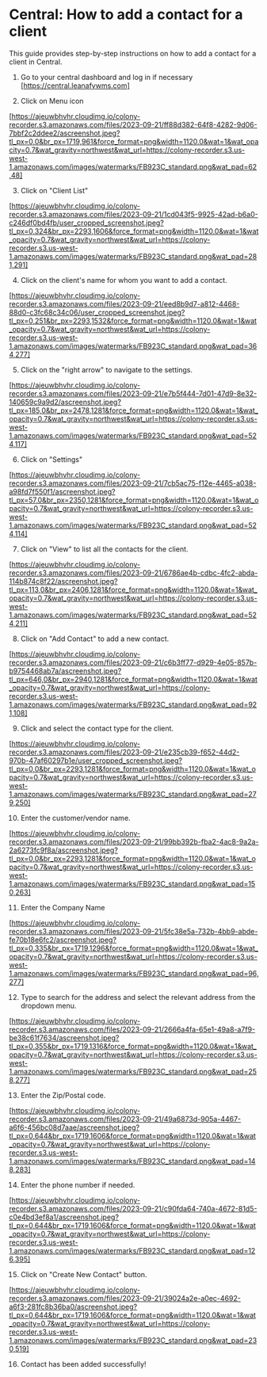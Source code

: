 # Central: How to add a contact for a client

This guide provides step-by-step instructions on how to add a contact for a client in Central.

1. Go to your central dashboard and log in if necessary [https://central.leanafywms.com]


2. Click on Menu icon

[https://ajeuwbhvhr.cloudimg.io/colony-recorder.s3.amazonaws.com/files/2023-09-21/ff88d382-64f8-4282-9d06-7bbf2c2ddee2/ascreenshot.jpeg?tl_px=0,0&br_px=1719,961&force_format=png&width=1120.0&wat=1&wat_opacity=0.7&wat_gravity=northwest&wat_url=https://colony-recorder.s3.us-west-1.amazonaws.com/images/watermarks/FB923C_standard.png&wat_pad=62,48]


3. Click on "Client List"

[https://ajeuwbhvhr.cloudimg.io/colony-recorder.s3.amazonaws.com/files/2023-09-21/1cd043f5-9925-42ad-b6a0-c246df0bd4fb/user_cropped_screenshot.jpeg?tl_px=0,324&br_px=2293,1606&force_format=png&width=1120.0&wat=1&wat_opacity=0.7&wat_gravity=northwest&wat_url=https://colony-recorder.s3.us-west-1.amazonaws.com/images/watermarks/FB923C_standard.png&wat_pad=281,291]


4. Click on the client's name for whom you want to add a contact.

[https://ajeuwbhvhr.cloudimg.io/colony-recorder.s3.amazonaws.com/files/2023-09-21/eed8b9d7-a812-4468-88d0-c3fc68c34c06/user_cropped_screenshot.jpeg?tl_px=0,251&br_px=2293,1532&force_format=png&width=1120.0&wat=1&wat_opacity=0.7&wat_gravity=northwest&wat_url=https://colony-recorder.s3.us-west-1.amazonaws.com/images/watermarks/FB923C_standard.png&wat_pad=364,277]


5. Click on the "right arrow" to navigate to the settings.

[https://ajeuwbhvhr.cloudimg.io/colony-recorder.s3.amazonaws.com/files/2023-09-21/e7b5f444-7d01-47d9-8e32-140659c9a9d2/ascreenshot.jpeg?tl_px=185,0&br_px=2478,1281&force_format=png&width=1120.0&wat=1&wat_opacity=0.7&wat_gravity=northwest&wat_url=https://colony-recorder.s3.us-west-1.amazonaws.com/images/watermarks/FB923C_standard.png&wat_pad=524,117]


6. Click on "Settings"

[https://ajeuwbhvhr.cloudimg.io/colony-recorder.s3.amazonaws.com/files/2023-09-21/7cb5ac75-f12e-4465-a038-a98fd7f550f1/ascreenshot.jpeg?tl_px=57,0&br_px=2350,1281&force_format=png&width=1120.0&wat=1&wat_opacity=0.7&wat_gravity=northwest&wat_url=https://colony-recorder.s3.us-west-1.amazonaws.com/images/watermarks/FB923C_standard.png&wat_pad=524,114]

7. Click on "View" to list all the contacts for the client.

[https://ajeuwbhvhr.cloudimg.io/colony-recorder.s3.amazonaws.com/files/2023-09-21/6786ae4b-cdbc-4fc2-abda-114b874c8f22/ascreenshot.jpeg?tl_px=113,0&br_px=2406,1281&force_format=png&width=1120.0&wat=1&wat_opacity=0.7&wat_gravity=northwest&wat_url=https://colony-recorder.s3.us-west-1.amazonaws.com/images/watermarks/FB923C_standard.png&wat_pad=524,211]


8. Click on "Add Contact" to add a new contact.

[https://ajeuwbhvhr.cloudimg.io/colony-recorder.s3.amazonaws.com/files/2023-09-21/c6b3ff77-d929-4e05-857b-b9754468ab7a/ascreenshot.jpeg?tl_px=646,0&br_px=2940,1281&force_format=png&width=1120.0&wat=1&wat_opacity=0.7&wat_gravity=northwest&wat_url=https://colony-recorder.s3.us-west-1.amazonaws.com/images/watermarks/FB923C_standard.png&wat_pad=921,108]


9. Click and select the contact type for the client.

[https://ajeuwbhvhr.cloudimg.io/colony-recorder.s3.amazonaws.com/files/2023-09-21/e235cb39-f652-44d2-970b-47af60297b1e/user_cropped_screenshot.jpeg?tl_px=0,0&br_px=2293,1281&force_format=png&width=1120.0&wat=1&wat_opacity=0.7&wat_gravity=northwest&wat_url=https://colony-recorder.s3.us-west-1.amazonaws.com/images/watermarks/FB923C_standard.png&wat_pad=279,250]

10. Enter the customer/vendor name.

[https://ajeuwbhvhr.cloudimg.io/colony-recorder.s3.amazonaws.com/files/2023-09-21/99bb392b-fba2-4ac8-9a2a-2a6273fc9f8a/ascreenshot.jpeg?tl_px=0,0&br_px=2293,1281&force_format=png&width=1120.0&wat=1&wat_opacity=0.7&wat_gravity=northwest&wat_url=https://colony-recorder.s3.us-west-1.amazonaws.com/images/watermarks/FB923C_standard.png&wat_pad=150,263]


11. Enter the Company Name

[https://ajeuwbhvhr.cloudimg.io/colony-recorder.s3.amazonaws.com/files/2023-09-21/5fc38e5a-732b-4bb9-abde-fe70b18e6fc2/ascreenshot.jpeg?tl_px=0,335&br_px=1719,1296&force_format=png&width=1120.0&wat=1&wat_opacity=0.7&wat_gravity=northwest&wat_url=https://colony-recorder.s3.us-west-1.amazonaws.com/images/watermarks/FB923C_standard.png&wat_pad=96,277]


12. Type to search for the address and select the relevant address from the dropdown menu.

[https://ajeuwbhvhr.cloudimg.io/colony-recorder.s3.amazonaws.com/files/2023-09-21/2666a4fa-65e1-49a8-a7f9-be38c61f7634/ascreenshot.jpeg?tl_px=0,355&br_px=1719,1316&force_format=png&width=1120.0&wat=1&wat_opacity=0.7&wat_gravity=northwest&wat_url=https://colony-recorder.s3.us-west-1.amazonaws.com/images/watermarks/FB923C_standard.png&wat_pad=258,277]


13. Enter the Zip/Postal code.

[https://ajeuwbhvhr.cloudimg.io/colony-recorder.s3.amazonaws.com/files/2023-09-21/49a6873d-905a-4467-a6f6-456bc08d7aae/ascreenshot.jpeg?tl_px=0,644&br_px=1719,1606&force_format=png&width=1120.0&wat=1&wat_opacity=0.7&wat_gravity=northwest&wat_url=https://colony-recorder.s3.us-west-1.amazonaws.com/images/watermarks/FB923C_standard.png&wat_pad=148,283]


14. Enter the phone number if needed.

[https://ajeuwbhvhr.cloudimg.io/colony-recorder.s3.amazonaws.com/files/2023-09-21/c90fda64-740a-4672-81d5-c0e4bd3ef8a1/ascreenshot.jpeg?tl_px=0,644&br_px=1719,1606&force_format=png&width=1120.0&wat=1&wat_opacity=0.7&wat_gravity=northwest&wat_url=https://colony-recorder.s3.us-west-1.amazonaws.com/images/watermarks/FB923C_standard.png&wat_pad=126,395]


15. Click on "Create New Contact" button.

[https://ajeuwbhvhr.cloudimg.io/colony-recorder.s3.amazonaws.com/files/2023-09-21/39024a2e-a0ec-4692-a6f3-281fc8b36ba0/ascreenshot.jpeg?tl_px=0,644&br_px=1719,1606&force_format=png&width=1120.0&wat=1&wat_opacity=0.7&wat_gravity=northwest&wat_url=https://colony-recorder.s3.us-west-1.amazonaws.com/images/watermarks/FB923C_standard.png&wat_pad=230,519]


16. Contact has been added successfully!
